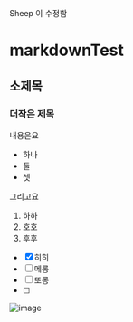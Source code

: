 Sheep 이 수정함

# markdownTest
## 소제목
### 더작은 제목

내용은요
 - 하나
 - 둘
 - 셋

그리고요
1. 하하
2. 호호
3. 후후

- [x] 히히
- [ ]  메롱
- [ ]  또롱
- [ ]  

![image](https://github.com/user-attachments/assets/ac1ec025-9ee1-48fa-965d-e35ba6804d9e)
